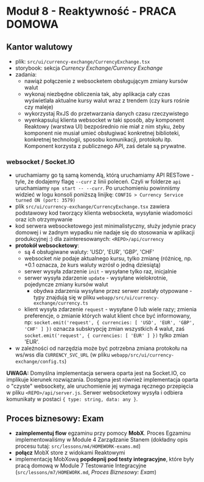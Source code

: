 # Moduł 8 - Reaktywność - PRACA DOMOWA

## Kantor walutowy

- plik: `src/ui/currency-exchange/CurrencyExchange.tsx`
- storybook: sekcja *Currency Exchange/Currency Exchange*
- zadania:
  - nawiąż połączenie z websocketem obsługującym zmiany kursów walut
  - wykonaj niezbędne obliczenia tak, aby aplikacja cały czas wyświetlała aktualne kursy walut wraz z trendem (czy kurs rośnie czy maleje)
  - wykorzystaj RxJS do przetwarzania danych czasu rzeczywistego
  - wyenkapsuluj klienta websocket w taki sposób, aby komponent Reaktowy (warstwa UI) bezpośrednio nie miał z nim styku, żeby komponent nie musiał umieć obsługiwać konkretnej biblioteki, konkretnej technologii, sposobu komunikacji, protokołu itp. Komponent korzysta z publicznego API, zaś detale są prywatne.

### websocket / Socket.IO

- uruchamiamy go tą samą komendą, którą uruchamiamy API RESTowe - tyle, że dodajemy flagę `--curr` z linii poleceń. Czyli w folderze `api` uruchamiamy `npm start -- --curr`. Po uruchomieniu powinniśmy widzieć w logu konsoli poniższą linijkę: `CONFIG > Currency Service turned ON (port: 3579)`
- plik `src/ui/currency-exchange/CurrencyExchange.tsx` zawiera podstawowy kod tworzący klienta websocketa, wysyłanie wiadomości oraz ich otrzymywanie
- kod serwera websocketowego jest minimalistyczny, służy jedynie pracy domowej i w żadnym wypadku nie nadaje się do stosowania w aplikacji produkcyjnej :) dla zainteresowanych: `<REPO>/api/currency`
- **protokół websocketowy**:
  - są 4 obsługiwane waluty: 'USD', 'EUR', 'GBP', 'CHF'
  - websocket *nie* podaje aktualnego kursu, tylko zmianę (różnicę, np. +0.1 oznacza, że kurs waluty wzrósł o jedną dziesiątą)
  - serwer wysyła zdarzenie `init` - wysyłane tylko raz, inicjalnie
  - serwer wysyła zdarzenie `update` - wysyłane wielokrotnie, pojedyncze zmiany kursów walut
    - obydwa zdarzenia wysyłane przez serwer zostały otypowane - typy znajdują się w pliku `webapp/src/ui/currency-exchange/currency.ts`
  - klient wysyła zdarzenie `request` - wysyłane 0 lub wiele razy; zmienia preferencje, o zmianie których walut klient chce być informowany, np: `socket.emit('request', { currencies: [ 'USD', 'EUR', 'GBP', 'CHF' ] })` oznacza subskrypcję zmian wszystkich 4 walut, zaś `socket.emit('request', { currencies: [ 'EUR' ] })` tylko zmian 'EUR'.
- w zależności od narzędzia może być potrzebna zmiana protokołu na ws/wss dla `CURRENCY_SVC_URL` (w pliku `webapp/src/ui/currency-exchange/config.ts`)

**UWAGA:** Domyślna implementacja serwera oparta jest na Socket.IO, co implikuje kierunek rozwiązania. Dostępna jest również implementacja oparta o "czyste" websockety, ale uruchomienie jej wymaga ręcznego przepięcia w pliku `<REPO>/api/server.js`. Serwer websocketowy wysyła i odbiera komunikaty w postaci `{ type: string, data: any }`.

## Proces biznesowy: Exam

- **zaimplementuj flow** egzaminu przy pomocy **MobX**. Proces Egzaminu implementowaliśmy w Module 4 Zarządzanie Stanem (dokładny opis procesu tutaj: `src/lessons/m4/HOMEWORK-exams.md`)
- **połącz** MobX store z widokami Reaktowymi
- implementację MobXową **popdepnij pod testy integracyjne**, które były pracą domową w Module 7 Testowanie Integracyjne (`src/lessons/m7/HOMEWORK.md`, *Proces Biznesowy: Exam*)
